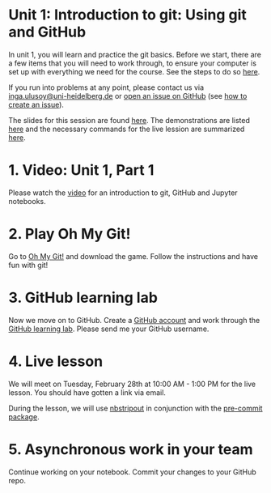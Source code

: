 # Unit 1: Introduction to git: Using git and GitHub

In unit 1, you will learn and practice the git basics. Before we start, there are a few items that you will need to work through, to ensure your computer is set up with everything we need for the course. See the steps to do so [here](PREPARATION.md).

If you run into problems at any point, please contact us via inga.ulusoy@uni-heidelberg.de or [open an issue on GitHub](https://github.com/ssciwr/sustainable_development_course/issues) (see [how to create an issue](https://docs.github.com/en/github/managing-your-work-on-github/creating-an-issue)).

The slides for this session are found [here](./unit1_SSD_SSC.pdf). The demonstrations are listed [here](./DEMONSTRATIONS.md) and the necessary commands for the live lession are summarized [here](./STEPS.md).

# 1. Video: Unit 1, Part 1
Please watch the [video](https://youtu.be/-BJgYWMRZf4) for an introduction to git, GitHub and Jupyter notebooks.

# 2. Play Oh My Git!
Go to [Oh My Git!](https://ohmygit.org/) and download the game. Follow the instructions and have fun with git!

# 3. GitHub learning lab
Now we move on to GitHub. Create a [GitHub account](https://github.com/) and work through the [GitHub learning lab](https://github.com/skills/introduction-to-github). Please send me your GitHub username.

# 4. Live lesson
We will meet on Tuesday, February 28th at 10:00 AM - 1:00 PM for the live lesson. You should have gotten a link via email.

During the lesson, we will use [nbstripout](https://github.com/kynan/nbstripout) in conjunction with the [pre-commit package](https://pre-commit.com/).

# 5. Asynchronous work in your team
Continue working on your notebook. Commit your changes to your GitHub repo.
